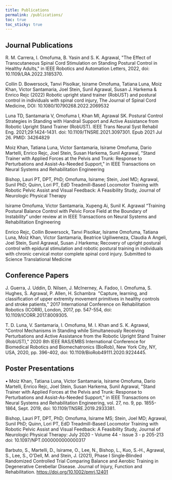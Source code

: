 ```yaml
---
title: Publications
permalink: /publications/
toc: true
toc_sticky: true
---
```


## Journal Publications

R. M. Carrera, I. Omofuma, B. Yasin and S. K. Agrawal, "The Effect of Transcutaneous Spinal Cord Stimulation on Standing Postural Control in Healthy Adults," in IEEE Robotics and Automation Letters, 2022, doi: 10.1109/LRA.2022.3185370.

Collin D. Bowersock, Tanvi Pisolkar, Isirame Omofuma, Tatiana Luna, Moiz Khan, Victor Santamaria, Joel Stein, Sunil Agrawal, Susan J. Harkema & Enrico Rejc (2022) Robotic upright stand trainer (RobUST) and postural control in individuals with spinal cord injury, The Journal of Spinal Cord Medicine, DOI: 10.1080/10790268.2022.2069532

Luna TD, Santamaria V, Omofuma I, Khan MI, Agrawal SK. Postural Control Strategies in Standing with Handrail Support and Active Assistance from Robotic Upright Stand Trainer (RobUST). IEEE Trans Neural Syst Rehabil Eng. 2021;29:1424-1431. doi: 10.1109/TNSRE.2021.3097301. Epub 2021 Jul 26. PMID: 34264829

Moiz Khan, Tatiana Luna, Victor Santamaria, Isirame Omofuma, Dario Martelli, Enrico Rejc, Joel Stein, Susan Harkema, Sunil Agrawal, "Stand Trainer with Applied Forces at the Pelvis and Trunk: Response to Perturbations and Assist-As-Needed Support," in IEEE Transactions on Neural Systems and Rehabilitation Engineering

Bishop, Lauri PT, DPT, PhD; Omofuma, Isirame; Stein, Joel MD; Agrawal, Sunil PhD; Quinn, Lori PT, EdD Treadmill-Based Locomotor Training with Robotic Pelvic Assist and Visual Feedback: A Feasibility Study, Journal of Neurologic Physical Therapy

Isirame Omofuma, Victor Santamaria, Xupeng Ai, Sunil K. Agrawal “Training Postural Balance Control with Pelvic Force Field at the Boundary of Instability” under review at in IEEE Transactions on Neural Systems and Rehabilitation Engineering

Enrico Rejc, Collin Bowersock, Tanvi Pisolkar, Isirame Omofuma, Tatiana Luna, Moiz Khan, Victor Santamaria, Beatrice Ugiliweneza, Claudia A Angeli, Joel Stein, Sunil Agrawal, Susan J Harkema; Recovery of upright postural control with epidural stimulation and robotic postural training in individuals with chronic cervical motor complete spinal cord injury. Submitted to Science Translational Medicine


## Conference Papers

J. Guerra, J. Uddin, D. Nilsen, J. McInerney, A. Fadoo, I. Omofuma, S. Hughes, S. Agrawal, P. Allen, H. Schambra  "Capture, learning, and classification of upper extremity movement primitives in healthy controls and stroke patients," 2017 International Conference on Rehabilitation Robotics (ICORR), London, 2017, pp. 547-554, doi: 10.1109/ICORR.2017.8009305.

T. D. Luna, V. Santamaria, I. Omofuma, M. I. Khan and S. K. Agrawal, "Control Mechanisms in Standing while Simultaneously Receiving Perturbations and Active Assistance from the Robotic Upright Stand Trainer (RobUST)," 2020 8th IEEE RAS/EMBS International Conference for Biomedical Robotics and Biomechatronics (BioRob), New York City, NY, USA, 2020, pp. 396-402, doi: 10.1109/BioRob49111.2020.9224445.


## Poster Presentations

• Moiz Khan, Tatiana Luna, Victor Santamaria, Isirame Omofuma, Dario Martelli, Enrico Rejc, Joel Stein, Susan Harkema, Sunil Agrawal, "Stand Trainer with Applied Forces at the Pelvis and Trunk: Response to Perturbations and Assist-As-Needed Support," in IEEE Transactions on Neural Systems and Rehabilitation Engineering, vol. 27, no. 9, pp. 1855-1864, Sept. 2019, doi: 10.1109/TNSRE.2019.2933381.

Bishop, Lauri PT, DPT, PhD; Omofuma, Isirame MS; Stein, Joel MD; Agrawal, Sunil PhD; Quinn, Lori PT, EdD Treadmill-Based Locomotor Training with Robotic Pelvic Assist and Visual Feedback: A Feasibility Study, Journal of Neurologic Physical Therapy: July 2020 - Volume 44 - Issue 3 - p 205-213 doi: 10.1097/NPT.0000000000000317 

Barbuto, S., Martelli, D., Isirame, O., Lee, N., Bishop, L., Kuo, S.‐H., Agrawal, S., Lee, S., O'Dell, M. and Stein, J. (2021), Phase I Single‐Blinded Randomized Controlled Trial Comparing Balance and Aerobic Training in Degenerative Cerebellar Disease. Journal of Injury, Function and Rehabilitation. https://doi.org/10.1002/pmrj.12401
